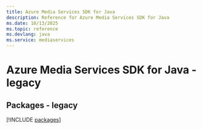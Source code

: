 ```yaml
---
title: Azure Media Services SDK for Java
description: Reference for Azure Media Services SDK for Java
ms.date: 10/13/2025
ms.topic: reference
ms.devlang: java
ms.service: mediaservices
---
```

# Azure Media Services SDK for Java - legacy
## Packages - legacy
[!INCLUDE [packages](media-services-index.md)]